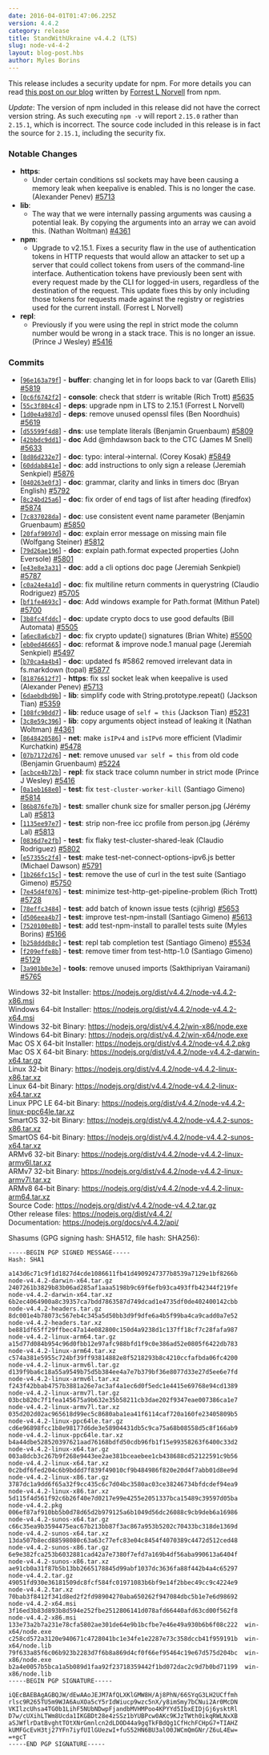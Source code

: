 ```yaml
---
date: 2016-04-01T01:47:06.225Z
version: 4.4.2
category: release
title: StandWithUkraine v4.4.2 (LTS)
slug: node-v4-4-2
layout: blog-post.hbs
author: Myles Borins
---
```


This release includes a security update for npm. For more details you can read [this post on our blog](https://nodejs.org/en/blog/vulnerability/npm-tokens-leak-march-2016/) written by [Forrest L Norvell](https://github.com/othiym23) from npm.

*Update*: The version of npm included in this release did not have the correct version string. As such executing `npm -v` will report `2.15.0` rather than `2.15.1`, which is incorrect. The source code included in this release is in fact the source for `2.15.1`, including the security fix.

### Notable Changes

* **https**:
  * Under certain conditions ssl sockets may have been causing a memory leak when keepalive is enabled. This is no longer the case. (Alexander Penev) [#5713](https://github.com/nodejs/node/pull/5713)
* **lib**:
  * The way that we were internally passing arguments was causing a potential leak. By copying the arguments into an array we can avoid this. (Nathan Woltman) [#4361](https://github.com/nodejs/node/pull/4361)
* **npm**:
  * Upgrade to v2.15.1. Fixes a security flaw in the use of authentication tokens in HTTP requests that would allow an attacker to set up a server that could collect tokens from users of the command-line interface. Authentication tokens have previously been sent with every request made by the CLI for logged-in users, regardless of the destination of the request. This update fixes this by only including those tokens for requests made against the registry or registries used for the current install. (Forrest L Norvell)
* **repl**:
  * Previously if you were using the repl in strict mode the column number would be wrong in a stack trace. This is no longer an issue. (Prince J Wesley) [#5416](https://github.com/nodejs/node/pull/5416)

### Commits

* [[`96e163a79f`](https://github.com/nodejs/node/commit/96e163a79f)] - **buffer**: changing let in for loops back to var (Gareth Ellis) [#5819](https://github.com/nodejs/node/pull/5819)
* [[`0c6f6742f2`](https://github.com/nodejs/node/commit/0c6f6742f2)] - **console**: check that stderr is writable (Rich Trott) [#5635](https://github.com/nodejs/node/pull/5635)
* [[`55c3f804c4`](https://github.com/nodejs/node/commit/55c3f804c4)] - **deps**: upgrade npm in LTS to 2.15.1 (Forrest L Norvell)
* [[`1d0e4a987d`](https://github.com/nodejs/node/commit/1d0e4a987d)] - **deps**: remove unused openssl files (Ben Noordhuis) [#5619](https://github.com/nodejs/node/pull/5619)
* [[`d55599f4d8`](https://github.com/nodejs/node/commit/d55599f4d8)] - **dns**: use template literals (Benjamin Gruenbaum) [#5809](https://github.com/nodejs/node/pull/5809)
* [[`42bbdc9dd1`](https://github.com/nodejs/node/commit/42bbdc9dd1)] - **doc** Add @mhdawson back to the CTC (James M Snell) [#5633](https://github.com/nodejs/node/pull/5633)
* [[`8d86d232e7`](https://github.com/nodejs/node/commit/8d86d232e7)] - **doc**: typo: interal->internal. (Corey Kosak) [#5849](https://github.com/nodejs/node/pull/5849)
* [[`60ddab841e`](https://github.com/nodejs/node/commit/60ddab841e)] - **doc**: add instructions to only sign a release (Jeremiah Senkpiel) [#5876](https://github.com/nodejs/node/pull/5876)
* [[`040263e0f3`](https://github.com/nodejs/node/commit/040263e0f3)] - **doc**: grammar, clarity and links in timers doc (Bryan English) [#5792](https://github.com/nodejs/node/pull/5792)
* [[`8c24bd25a6`](https://github.com/nodejs/node/commit/8c24bd25a6)] - **doc**: fix order of end tags of list after heading (firedfox) [#5874](https://github.com/nodejs/node/pull/5874)
* [[`7c837028da`](https://github.com/nodejs/node/commit/7c837028da)] - **doc**: use consistent event name parameter (Benjamin Gruenbaum) [#5850](https://github.com/nodejs/node/pull/5850)
* [[`20faf9097d`](https://github.com/nodejs/node/commit/20faf9097d)] - **doc**: explain error message on missing main file (Wolfgang Steiner) [#5812](https://github.com/nodejs/node/pull/5812)
* [[`79d26ae196`](https://github.com/nodejs/node/commit/79d26ae196)] - **doc**: explain path.format expected properties (John Eversole) [#5801](https://github.com/nodejs/node/pull/5801)
* [[`e43e8e3a31`](https://github.com/nodejs/node/commit/e43e8e3a31)] - **doc**: add a cli options doc page (Jeremiah Senkpiel) [#5787](https://github.com/nodejs/node/pull/5787)
* [[`c0a24e4a1d`](https://github.com/nodejs/node/commit/c0a24e4a1d)] - **doc**: fix multiline return comments in querystring (Claudio Rodriguez) [#5705](https://github.com/nodejs/node/pull/5705)
* [[`bf1fe4693c`](https://github.com/nodejs/node/commit/bf1fe4693c)] - **doc**: Add windows example for Path.format (Mithun Patel) [#5700](https://github.com/nodejs/node/pull/5700)
* [[`3b8fc4fddc`](https://github.com/nodejs/node/commit/3b8fc4fddc)] - **doc**: update crypto docs to use good defaults (Bill Automata) [#5505](https://github.com/nodejs/node/pull/5505)
* [[`a6ec8a6cb7`](https://github.com/nodejs/node/commit/a6ec8a6cb7)] - **doc**: fix crypto update() signatures (Brian White) [#5500](https://github.com/nodejs/node/pull/5500)
* [[`eb0ed46665`](https://github.com/nodejs/node/commit/eb0ed46665)] - **doc**: reformat & improve node.1 manual page (Jeremiah Senkpiel) [#5497](https://github.com/nodejs/node/pull/5497)
* [[`b70ca4a4b4`](https://github.com/nodejs/node/commit/b70ca4a4b4)] - **doc**: updated fs #5862 removed irrelevant data in fs.markdown (topal) [#5877](https://github.com/nodejs/node/pull/5877)
* [[`81876612f7`](https://github.com/nodejs/node/commit/81876612f7)] - **https**: fix ssl socket leak when keepalive is used (Alexander Penev) [#5713](https://github.com/nodejs/node/pull/5713)
* [[`6daebdbd9b`](https://github.com/nodejs/node/commit/6daebdbd9b)] - **lib**: simplify code with String.prototype.repeat() (Jackson Tian) [#5359](https://github.com/nodejs/node/pull/5359)
* [[`108fc90dd7`](https://github.com/nodejs/node/commit/108fc90dd7)] - **lib**: reduce usage of `self = this` (Jackson Tian) [#5231](https://github.com/nodejs/node/pull/5231)
* [[`3c8e59c396`](https://github.com/nodejs/node/commit/3c8e59c396)] - **lib**: copy arguments object instead of leaking it (Nathan Woltman) [#4361](https://github.com/nodejs/node/pull/4361)
* [[`8648420586`](https://github.com/nodejs/node/commit/8648420586)] - **net**: make `isIPv4` and `isIPv6` more efficient (Vladimir Kurchatkin) [#5478](https://github.com/nodejs/node/pull/5478)
* [[`07b7172d76`](https://github.com/nodejs/node/commit/07b7172d76)] - **net**: remove unused `var self = this` from old code (Benjamin Gruenbaum) [#5224](https://github.com/nodejs/node/pull/5224)
* [[`acbce4b72b`](https://github.com/nodejs/node/commit/acbce4b72b)] - **repl**: fix stack trace column number in strict mode (Prince J Wesley) [#5416](https://github.com/nodejs/node/pull/5416)
* [[`0a1eb168e0`](https://github.com/nodejs/node/commit/0a1eb168e0)] - **test**: fix `test-cluster-worker-kill` (Santiago Gimeno) [#5814](https://github.com/nodejs/node/pull/5814)
* [[`86b876fe7b`](https://github.com/nodejs/node/commit/86b876fe7b)] - **test**: smaller chunk size for smaller person.jpg (Jérémy Lal) [#5813](https://github.com/nodejs/node/pull/5813)
* [[`1135ee97e7`](https://github.com/nodejs/node/commit/1135ee97e7)] - **test**: strip non-free icc profile from person.jpg (Jérémy Lal) [#5813](https://github.com/nodejs/node/pull/5813)
* [[`0836d7e2fb`](https://github.com/nodejs/node/commit/0836d7e2fb)] - **test**: fix flaky test-cluster-shared-leak (Claudio Rodriguez) [#5802](https://github.com/nodejs/node/pull/5802)
* [[`e57355c2f4`](https://github.com/nodejs/node/commit/e57355c2f4)] - **test**: make test-net-connect-options-ipv6.js better (Michael Dawson) [#5791](https://github.com/nodejs/node/pull/5791)
* [[`1b266fc15c`](https://github.com/nodejs/node/commit/1b266fc15c)] - **test**: remove the use of curl in the test suite (Santiago Gimeno) [#5750](https://github.com/nodejs/node/pull/5750)
* [[`7e45d4f076`](https://github.com/nodejs/node/commit/7e45d4f076)] - **test**: minimize test-http-get-pipeline-problem (Rich Trott) [#5728](https://github.com/nodejs/node/pull/5728)
* [[`78effc3484`](https://github.com/nodejs/node/commit/78effc3484)] - **test**: add batch of known issue tests (cjihrig) [#5653](https://github.com/nodejs/node/pull/5653)
* [[`d506eea4b7`](https://github.com/nodejs/node/commit/d506eea4b7)] - **test**: improve test-npm-install (Santiago Gimeno) [#5613](https://github.com/nodejs/node/pull/5613)
* [[`7520100e8b`](https://github.com/nodejs/node/commit/7520100e8b)] - **test**: add test-npm-install to parallel tests suite (Myles Borins) [#5166](https://github.com/nodejs/node/pull/5166)
* [[`b258dddb8c`](https://github.com/nodejs/node/commit/b258dddb8c)] - **test**: repl tab completion test (Santiago Gimeno) [#5534](https://github.com/nodejs/node/pull/5534)
* [[`f209effe8b`](https://github.com/nodejs/node/commit/f209effe8b)] - **test**: remove timer from test-http-1.0 (Santiago Gimeno) [#5129](https://github.com/nodejs/node/pull/5129)
* [[`3a901b0e3e`](https://github.com/nodejs/node/commit/3a901b0e3e)] - **tools**: remove unused imports (Sakthipriyan Vairamani) [#5765](https://github.com/nodejs/node/pull/5765)

Windows 32-bit Installer: https://nodejs.org/dist/v4.4.2/node-v4.4.2-x86.msi<br>
Windows 64-bit Installer: https://nodejs.org/dist/v4.4.2/node-v4.4.2-x64.msi<br>
Windows 32-bit Binary: https://nodejs.org/dist/v4.4.2/win-x86/node.exe<br>
Windows 64-bit Binary: https://nodejs.org/dist/v4.4.2/win-x64/node.exe<br>
Mac OS X 64-bit Installer: https://nodejs.org/dist/v4.4.2/node-v4.4.2.pkg<br>
Mac OS X 64-bit Binary: https://nodejs.org/dist/v4.4.2/node-v4.4.2-darwin-x64.tar.gz<br>
Linux 32-bit Binary: https://nodejs.org/dist/v4.4.2/node-v4.4.2-linux-x86.tar.xz<br>
Linux 64-bit Binary: https://nodejs.org/dist/v4.4.2/node-v4.4.2-linux-x64.tar.xz<br>
Linux PPC LE 64-bit Binary: https://nodejs.org/dist/v4.4.2/node-v4.4.2-linux-ppc64le.tar.xz<br>
SmartOS 32-bit Binary: https://nodejs.org/dist/v4.4.2/node-v4.4.2-sunos-x86.tar.xz<br>
SmartOS 64-bit Binary: https://nodejs.org/dist/v4.4.2/node-v4.4.2-sunos-x64.tar.xz<br>
ARMv6 32-bit Binary: https://nodejs.org/dist/v4.4.2/node-v4.4.2-linux-armv6l.tar.xz<br>
ARMv7 32-bit Binary: https://nodejs.org/dist/v4.4.2/node-v4.4.2-linux-armv7l.tar.xz<br>
ARMv8 64-bit Binary: https://nodejs.org/dist/v4.4.2/node-v4.4.2-linux-arm64.tar.xz<br>
Source Code: https://nodejs.org/dist/v4.4.2/node-v4.4.2.tar.gz<br>
Other release files: https://nodejs.org/dist/v4.4.2/<br>
Documentation: https://nodejs.org/docs/v4.4.2/api/

Shasums (GPG signing hash: SHA512, file hash: SHA256):

```
-----BEGIN PGP SIGNED MESSAGE-----
Hash: SHA1

a143d6c71c9f1d1827d4cde1086611fb41d4909247377b8539a7129e1bf8266b  node-v4.4.2-darwin-x64.tar.gz
2407261b3829b83b06ad285af1aaa5198b9c69f6efb93ca493ffb42344f219fe  node-v4.4.2-darwin-x64.tar.xz
6b2ec4064900a8c39357ca7bdd7863587d749dcad1e4735df0de402400142cbb  node-v4.4.2-headers.tar.gz
8dc001e4b78073c567eb4c345a5d50bb3d9f9dfe6a4b5f99ba4ca9cadd0a7e52  node-v4.4.2-headers.tar.xz
be881df65ff29ffbec47a14e082800c150d4a9238d1c137ff18cf7c28fafa987  node-v4.4.2-linux-arm64.tar.gz
a15d77d084b954c96d0fbb12e97afc988bfd1f9c0e386ad52e0805f6422db783  node-v4.4.2-linux-arm64.tar.xz
c574a381e5955c724bf39ff93814882e8f5218293b8c4210ccfafbda06fc4200  node-v4.4.2-linux-armv6l.tar.gz
d139f9ba6c18a55a9549b75d5b384ee4a7e7b379bf36e8077d33e27d5ee6e7fd  node-v4.4.2-linux-armv6l.tar.xz
f243f42bbab4757b3881a26e7ac3af4a1ec6d0f5edc1e4415e69768e94cd1389  node-v4.4.2-linux-armv7l.tar.gz
03bcb820c7f1fea145675a9b632e35b58211cb3dae202f9347eae007386ca1e7  node-v4.4.2-linux-armv7l.tar.xz
035d202d02ac965618d99ec5c8680aba1ea41f6114caf720a160fe23405809b5  node-v4.4.2-linux-ppc64le.tar.gz
cd6e96898fcc1b8e98177d6de3e58904431db5c9ca75a68b08558d5c8f166ab9  node-v4.4.2-linux-ppc64le.tar.xz
b4a44dbe528520397621aad76168bdfd50cdb96fb1f15e99358263f6400c33d2  node-v4.4.2-linux-x64.tar.gz
003a8dcb3c267b9f268e9443ee2ae381bceaebee1cb438688cd52122591c9b56  node-v4.4.2-linux-x64.tar.xz
0c2bdf6fed204c6b9bddd7f839f49010cf9b484986f820e20d4f7abb01d8ee9d  node-v4.4.2-linux-x86.tar.gz
3787dc1a9dd6f65a32f9cc435c6c7d04bc3580ac03ce38246734bfdcdef94ea9  node-v4.4.2-linux-x86.tar.xz
5d115f4d561f92c6b26f40e7d0217e99e4255e2051337bca15489c39597d05ba  node-v4.4.2.pkg
006ef87af910bb5b0d78d65d2b979125a6b1049d56dc26088c9cb9deb6a16986  node-v4.4.2-sunos-x64.tar.gz
c66c35ea9b3594475eac67b213bb87f3ac867a953b5202c70433bc318de1369d  node-v4.4.2-sunos-x64.tar.xz
13da507b8ecd88598080c63a63c77efc83e04c8454f4070389c4472d512ced48  node-v4.4.2-sunos-x86.tar.gz
6e9e382fca253b6032881cad42a7e7380f7efd7a169b4df56aba990613a6404f  node-v4.4.2-sunos-x86.tar.xz
ae91cb0a31f87b5b13bb2665178845d99abf1037dc3636fa88f442b4a4c65297  node-v4.4.2.tar.gz
49051fd930e36181509dc8fcf584fc01971083b6bf9e14f2bbec49cc9c4224e9  node-v4.4.2.tar.xz
70bab3f8412f341d8ed2f2fd98904270aba650262f947084dbc5b1e7e6d98692  node-v4.4.2-x64.msi
3f16ed3b83d893b8d594e252fbe2512806141d078afd66440afd63cd00f562f8  node-v4.4.2-x86.msi
133e73a2b7a231e78cfa5802ae301de64e9b1bcfbe7e46e49a930b6b6f08c222  win-x64/node.exe
c258cd572a3120e940671c4728041bc1e34fe1e2287e73c358dccb41f959191b  win-x64/node.lib
79f633a85f6c06b923b2283d7f6b8a869d4cf0f66ef95464c19e67d575d204bc  win-x86/node.exe
b2a4e0057b5bca1a5b089d1faa92f23718359442f1bd072dac2c9d7b0bd71199  win-x86/node.lib
-----BEGIN PGP SIGNATURE-----

iQEcBAEBAgAGBQJW/dEwAAoJEJM7AfQLXKlGMW8H/Aj8PhN/66SYqG3LH2UCffmh
rlsc9R265TU5m9WJA6AuXOa5cY5rIdWiucp9wzc5nX/y8imSmy7bCNui2Ar0McDN
VKIlzcUhsa4TG0b1LihF5NUbNDwpFjandbMVHMPoo4KPYYd5IbxEIDjGj6ysktRl
D7w/cUXihLTWm8Ucda1IKGBDt28e4zSSz1bYUBPcw0AKc9KJzTWth0ikqRWLNxXB
aSJWflrDatBvghtTOtXNrGmnlcn2dLDOD44a9gqTkFBdQg1CfHchFCHpG7+TIAHZ
kUMFGcEvH3tj27YFn7iyfUIlGUezwI+fuS52HN6BU3alO0JWCmQmGNr/Z6uL4Ew=
=+gcT
-----END PGP SIGNATURE-----

```
